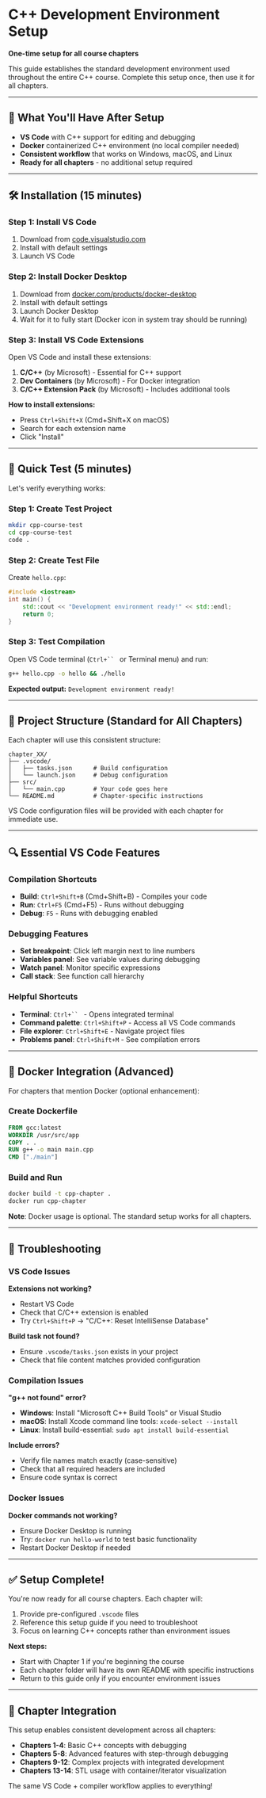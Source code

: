 # C++ Development Environment Setup

**One-time setup for all course chapters**

This guide establishes the standard development environment used throughout the entire C++ course. Complete this setup once, then use it for all chapters.

---

## 🎯 What You'll Have After Setup

- **VS Code** with C++ support for editing and debugging
- **Docker** containerized C++ environment (no local compiler needed)
- **Consistent workflow** that works on Windows, macOS, and Linux
- **Ready for all chapters** - no additional setup required

---

## 🛠️ Installation (15 minutes)

### Step 1: Install VS Code
1. Download from [code.visualstudio.com](https://code.visualstudio.com)
2. Install with default settings
3. Launch VS Code

### Step 2: Install Docker Desktop
1. Download from [docker.com/products/docker-desktop](https://docker.com/products/docker-desktop)
2. Install with default settings
3. Launch Docker Desktop
4. Wait for it to fully start (Docker icon in system tray should be running)

### Step 3: Install VS Code Extensions
Open VS Code and install these extensions:
1. **C/C++** (by Microsoft) - Essential for C++ support
2. **Dev Containers** (by Microsoft) - For Docker integration
3. **C/C++ Extension Pack** (by Microsoft) - Includes additional tools

**How to install extensions:**
- Press `Ctrl+Shift+X` (Cmd+Shift+X on macOS)
- Search for each extension name
- Click "Install"

---

## 🚀 Quick Test (5 minutes)

Let's verify everything works:

### Step 1: Create Test Project
```bash
mkdir cpp-course-test
cd cpp-course-test
code .
```

### Step 2: Create Test File
Create `hello.cpp`:
```cpp
#include <iostream>
int main() {
    std::cout << "Development environment ready!" << std::endl;
    return 0;
}
```

### Step 3: Test Compilation
Open VS Code terminal (`Ctrl+`` ` or Terminal menu) and run:
```bash
g++ hello.cpp -o hello && ./hello
```

**Expected output:** `Development environment ready!`

---

## 📁 Project Structure (Standard for All Chapters)

Each chapter will use this consistent structure:
```
chapter_XX/
├── .vscode/
│   ├── tasks.json      # Build configuration
│   └── launch.json     # Debug configuration
├── src/
│   └── main.cpp        # Your code goes here
└── README.md           # Chapter-specific instructions
```

VS Code configuration files will be provided with each chapter for immediate use.

---

## 🔍 Essential VS Code Features

### Compilation Shortcuts
- **Build**: `Ctrl+Shift+B` (Cmd+Shift+B) - Compiles your code
- **Run**: `Ctrl+F5` (Cmd+F5) - Runs without debugging
- **Debug**: `F5` - Runs with debugging enabled

### Debugging Features
- **Set breakpoint**: Click left margin next to line numbers
- **Variables panel**: See variable values during debugging
- **Watch panel**: Monitor specific expressions
- **Call stack**: See function call hierarchy

### Helpful Shortcuts
- **Terminal**: `Ctrl+`` ` - Opens integrated terminal
- **Command palette**: `Ctrl+Shift+P` - Access all VS Code commands
- **File explorer**: `Ctrl+Shift+E` - Navigate project files
- **Problems panel**: `Ctrl+Shift+M` - See compilation errors

---

## 🐳 Docker Integration (Advanced)

For chapters that mention Docker (optional enhancement):

### Create Dockerfile
```dockerfile
FROM gcc:latest
WORKDIR /usr/src/app
COPY . .
RUN g++ -o main main.cpp
CMD ["./main"]
```

### Build and Run
```bash
docker build -t cpp-chapter .
docker run cpp-chapter
```

**Note**: Docker usage is optional. The standard setup works for all chapters.

---

## 🚨 Troubleshooting

### VS Code Issues
**Extensions not working?**
- Restart VS Code
- Check that C/C++ extension is enabled
- Try `Ctrl+Shift+P` → "C/C++: Reset IntelliSense Database"

**Build task not found?**
- Ensure `.vscode/tasks.json` exists in your project
- Check that file content matches provided configuration

### Compilation Issues
**"g++ not found" error?**
- **Windows**: Install "Microsoft C++ Build Tools" or Visual Studio
- **macOS**: Install Xcode command line tools: `xcode-select --install`
- **Linux**: Install build-essential: `sudo apt install build-essential`

**Include errors?**
- Verify file names match exactly (case-sensitive)
- Check that all required headers are included
- Ensure code syntax is correct

### Docker Issues
**Docker commands not working?**
- Ensure Docker Desktop is running
- Try: `docker run hello-world` to test basic functionality
- Restart Docker Desktop if needed

---

## ✅ Setup Complete!

You're now ready for all course chapters. Each chapter will:
1. Provide pre-configured `.vscode` files
2. Reference this setup guide if you need to troubleshoot
3. Focus on learning C++ concepts rather than environment issues

**Next steps:**
- Start with Chapter 1 if you're beginning the course
- Each chapter folder will have its own README with specific instructions
- Return to this guide only if you encounter environment issues

---

## 📖 Chapter Integration

This setup enables consistent development across all chapters:

- **Chapters 1-4**: Basic C++ concepts with debugging
- **Chapters 5-8**: Advanced features with step-through debugging
- **Chapters 9-12**: Complex projects with integrated development
- **Chapters 13-14**: STL usage with container/iterator visualization

The same VS Code + compiler workflow applies to everything!